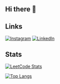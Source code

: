 ## Hi there 👋


## Links
[![Instagram](https://img.shields.io/badge/Instagram-%23E4405F.svg?style=for-the-badge&logo=Instagram&logoColor=white)](https://www.instagram.com/l_dinghan/)
[![LinkedIn](https://img.shields.io/badge/linkedin-%230077B5.svg?style=for-the-badge&logo=linkedin&logoColor=white)](https://www.linkedin.com/in/dinghanlim/)


## Stats
[![LeetCode Stats](https://leetcard.jacoblin.cool/ldinghan?ext=contest)](https://leetcode.com/ldinghan/)

[![Top Langs](https://github-readme-stats.vercel.app/api/top-langs/?username=ldinghan&theme=bear)](https://github.com/anuraghazra/github-readme-stats)
